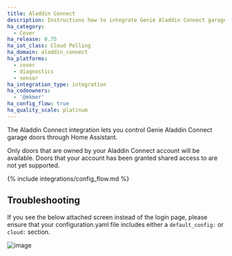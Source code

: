 ```yaml
---
title: Aladdin Connect
description: Instructions how to integrate Genie Aladdin Connect garage door covers into Home Assistant.
ha_category:
  - Cover
ha_release: 0.75
ha_iot_class: Cloud Polling
ha_domain: aladdin_connect
ha_platforms:
  - cover
  - diagnostics
  - sensor
ha_integration_type: integration
ha_codeowners:
  - '@mkmer'
ha_config_flow: true
ha_quality_scale: platinum
---
```


The Aladdin Connect integration lets you control Genie Aladdin Connect garage doors through Home Assistant.

<div class='note'>
Only doors that are owned by your Aladdin Connect account will be available. Doors that your account has been granted shared access to are not yet supported.
</div>

{% include integrations/config_flow.md %}
 
## Troubleshooting
If you see the below attached screen instead of the login page, please ensure that your
configuration.yaml file includes either a `default_config:` or `cloud:` section.

![image](https://github.com/home-assistant/home-assistant.io/assets/45437888/bd8c6eae-53b2-4d13-9cd3-1787707905b4)
